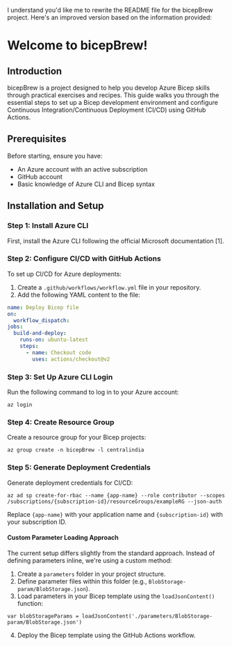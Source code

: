 I understand you'd like me to rewrite the README file for the bicepBrew project. Here's an improved version based on the information provided:

# Welcome to bicepBrew!

## Introduction

bicepBrew is a project designed to help you develop Azure Bicep skills through practical exercises and recipes. This guide walks you through the essential steps to set up a Bicep development environment and configure Continuous Integration/Continuous Deployment (CI/CD) using GitHub Actions.

## Prerequisites

Before starting, ensure you have:

- An Azure account with an active subscription
- GitHub account
- Basic knowledge of Azure CLI and Bicep syntax

## Installation and Setup

### Step 1: Install Azure CLI

First, install the Azure CLI following the official Microsoft documentation [1].

### Step 2: Configure CI/CD with GitHub Actions

To set up CI/CD for Azure deployments:

1. Create a `.github/workflows/workflow.yml` file in your repository.
2. Add the following YAML content to the file:

```yaml
name: Deploy Bicep file
on:
  workflow_dispatch:
jobs:
  build-and-deploy:
    runs-on: ubuntu-latest
    steps:
      - name: Checkout code
        uses: actions/checkout@v2
```

### Step 3: Set Up Azure CLI Login

Run the following command to log in to your Azure account:

```
az login
```

### Step 4: Create Resource Group

Create a resource group for your Bicep projects:

```
az group create -n bicepBrew -l centralindia
```

### Step 5: Generate Deployment Credentials

Generate deployment credentials for CI/CD:

```
az ad sp create-for-rbac --name {app-name} --role contributor --scopes /subscriptions/{subscription-id}/resourceGroups/exampleRG --json-auth
```

Replace `{app-name}` with your application name and `{subscription-id}` with your subscription ID.

#### Custom Parameter Loading Approach

The current setup differs slightly from the standard approach. Instead of defining parameters inline, we're using a custom method:

1. Create a `parameters` folder in your project structure.
2. Define parameter files within this folder (e.g., `BlobStorage-param/BlobStorage.json`).
3. Load parameters in your Bicep template using the `loadJsonContent()` function:

```bicep
var blobStorageParams = loadJsonContent('./parameters/BlobStorage-param/BlobStorage.json')
```

4. Deploy the Bicep template using the GitHub Actions workflow.
